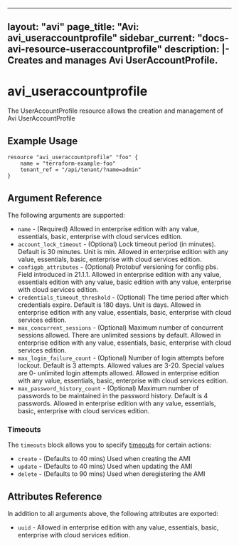 <!--
    Copyright 2021 VMware, Inc.
    SPDX-License-Identifier: Mozilla Public License 2.0
-->
---
layout: "avi"
page_title: "Avi: avi_useraccountprofile"
sidebar_current: "docs-avi-resource-useraccountprofile"
description: |-
  Creates and manages Avi UserAccountProfile.
---

# avi_useraccountprofile

The UserAccountProfile resource allows the creation and management of Avi UserAccountProfile

## Example Usage

```hcl
resource "avi_useraccountprofile" "foo" {
    name = "terraform-example-foo"
    tenant_ref = "/api/tenant/?name=admin"
}
```

## Argument Reference

The following arguments are supported:

* `name` - (Required) Allowed in enterprise edition with any value, essentials, basic, enterprise with cloud services edition.
* `account_lock_timeout` - (Optional) Lock timeout period (in minutes). Default is 30 minutes. Unit is min. Allowed in enterprise edition with any value, essentials, basic, enterprise with cloud services edition.
* `configpb_attributes` - (Optional) Protobuf versioning for config pbs. Field introduced in 21.1.1. Allowed in enterprise edition with any value, essentials edition with any value, basic edition with any value, enterprise with cloud services edition.
* `credentials_timeout_threshold` - (Optional) The time period after which credentials expire. Default is 180 days. Unit is days. Allowed in enterprise edition with any value, essentials, basic, enterprise with cloud services edition.
* `max_concurrent_sessions` - (Optional) Maximum number of concurrent sessions allowed. There are unlimited sessions by default. Allowed in enterprise edition with any value, essentials, basic, enterprise with cloud services edition.
* `max_login_failure_count` - (Optional) Number of login attempts before lockout. Default is 3 attempts. Allowed values are 3-20. Special values are 0- unlimited login attempts allowed. Allowed in enterprise edition with any value, essentials, basic, enterprise with cloud services edition.
* `max_password_history_count` - (Optional) Maximum number of passwords to be maintained in the password history. Default is 4 passwords. Allowed in enterprise edition with any value, essentials, basic, enterprise with cloud services edition.


### Timeouts

The `timeouts` block allows you to specify [timeouts](https://www.terraform.io/docs/configuration/resources.html#timeouts) for certain actions:

* `create` - (Defaults to 40 mins) Used when creating the AMI
* `update` - (Defaults to 40 mins) Used when updating the AMI
* `delete` - (Defaults to 90 mins) Used when deregistering the AMI

## Attributes Reference

In addition to all arguments above, the following attributes are exported:

* `uuid` -  Allowed in enterprise edition with any value, essentials, basic, enterprise with cloud services edition.

